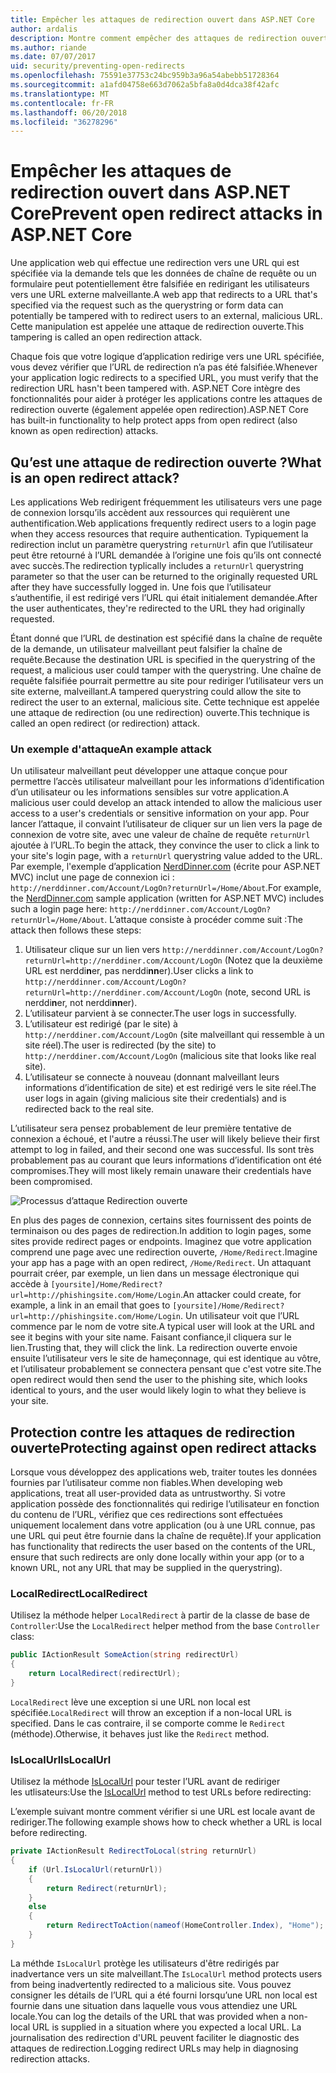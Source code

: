 ```yaml
---
title: Empêcher les attaques de redirection ouvert dans ASP.NET Core
author: ardalis
description: Montre comment empêcher des attaques de redirection ouvert par rapport à une application ASP.NET Core
ms.author: riande
ms.date: 07/07/2017
uid: security/preventing-open-redirects
ms.openlocfilehash: 75591e37753c24bc959b3a96a54abebb51728364
ms.sourcegitcommit: a1afd04758e663d7062a5bfa8a0d4dca38f42afc
ms.translationtype: MT
ms.contentlocale: fr-FR
ms.lasthandoff: 06/20/2018
ms.locfileid: "36278296"
---
```

# <a name="prevent-open-redirect-attacks-in-aspnet-core"></a><span data-ttu-id="670d5-103">Empêcher les attaques de redirection ouvert dans ASP.NET Core</span><span class="sxs-lookup"><span data-stu-id="670d5-103">Prevent open redirect attacks in ASP.NET Core</span></span>

<span data-ttu-id="670d5-104">Une application web qui effectue une redirection vers une URL qui est spécifiée via la demande tels que les données de chaîne de requête ou un formulaire peut potentiellement être falsifiée en redirigant les utilisateurs vers une URL externe malveillante.</span><span class="sxs-lookup"><span data-stu-id="670d5-104">A web app that redirects to a URL that's specified via the request such as the querystring or form data can potentially be tampered with to redirect users to an external, malicious URL.</span></span> <span data-ttu-id="670d5-105">Cette manipulation est appelée une attaque de redirection ouverte.</span><span class="sxs-lookup"><span data-stu-id="670d5-105">This tampering is called an open redirection attack.</span></span>

<span data-ttu-id="670d5-106">Chaque fois que votre logique d’application redirige vers une URL spécifiée, vous devez vérifier que l’URL de redirection n’a pas été falsifiée.</span><span class="sxs-lookup"><span data-stu-id="670d5-106">Whenever your application logic redirects to a specified URL, you must verify that the redirection URL hasn't been tampered with.</span></span> <span data-ttu-id="670d5-107">ASP.NET Core intègre des fonctionnalités pour aider à protéger les applications contre les attaques de redirection ouverte (également appelée open redirection).</span><span class="sxs-lookup"><span data-stu-id="670d5-107">ASP.NET Core has built-in functionality to help protect apps from open redirect (also known as open redirection) attacks.</span></span>

## <a name="what-is-an-open-redirect-attack"></a><span data-ttu-id="670d5-108">Qu’est une attaque de redirection ouverte ?</span><span class="sxs-lookup"><span data-stu-id="670d5-108">What is an open redirect attack?</span></span>

<span data-ttu-id="670d5-109">Les applications Web redirigent fréquemment les utilisateurs vers une page de connexion lorsqu’ils accèdent aux ressources qui requièrent une authentification.</span><span class="sxs-lookup"><span data-stu-id="670d5-109">Web applications frequently redirect users to a login page when they access resources that require authentication.</span></span> <span data-ttu-id="670d5-110">Typiquement la redirection inclut un paramètre querystring `returnUrl` afin que l’utilisateur peut être retourné à l’URL demandée à l’origine une fois qu’ils ont connecté avec succès.</span><span class="sxs-lookup"><span data-stu-id="670d5-110">The redirection typlically includes a `returnUrl` querystring parameter so that the user can be returned to the originally requested URL after they have successfully logged in.</span></span> <span data-ttu-id="670d5-111">Une fois que l’utilisateur s’authentifie, il est redirigé vers l’URL qui était initialement demandée.</span><span class="sxs-lookup"><span data-stu-id="670d5-111">After the user authenticates, they're redirected to the URL they had originally requested.</span></span>

<span data-ttu-id="670d5-112">Étant donné que l’URL de destination est spécifié dans la chaîne de requête de la demande, un utilisateur malveillant peut falsifier la chaîne de requête.</span><span class="sxs-lookup"><span data-stu-id="670d5-112">Because the destination URL is specified in the querystring of the request, a malicious user could tamper with the querystring.</span></span> <span data-ttu-id="670d5-113">Une chaîne de requête falsifiée pourrait permettre au site pour rediriger l’utilisateur vers un site externe, malveillant.</span><span class="sxs-lookup"><span data-stu-id="670d5-113">A tampered querystring could allow the site to redirect the user to an external, malicious site.</span></span> <span data-ttu-id="670d5-114">Cette technique est appelée une attaque de redirection (ou une redirection) ouverte.</span><span class="sxs-lookup"><span data-stu-id="670d5-114">This technique is called an open redirect (or redirection) attack.</span></span>

### <a name="an-example-attack"></a><span data-ttu-id="670d5-115">Un exemple d'attaque</span><span class="sxs-lookup"><span data-stu-id="670d5-115">An example attack</span></span>

<span data-ttu-id="670d5-116">Un utilisateur malveillant peut développer une attaque conçue pour permettre l’accès utilisateur malveillant pour les informations d’identification d’un utilisateur ou les informations sensibles sur votre application.</span><span class="sxs-lookup"><span data-stu-id="670d5-116">A malicious user could develop an attack intended to allow the malicious user access to a user's credentials or sensitive information on your app.</span></span> <span data-ttu-id="670d5-117">Pour lancer l’attaque, il convaint l’utilisateur de cliquer sur un lien vers la page de connexion de votre site, avec une valeur de chaîne de requête `returnUrl` ajoutée à l’URL.</span><span class="sxs-lookup"><span data-stu-id="670d5-117">To begin the attack, they convince the user to click a link to your site's login page, with a `returnUrl` querystring value added to the URL.</span></span> <span data-ttu-id="670d5-118">Par exemple, l'exemple d’application [NerdDinner.com](http://nerddinner.com) (écrite pour ASP.NET MVC) inclut une page de connexion ici : `http://nerddinner.com/Account/LogOn?returnUrl=/Home/About`.</span><span class="sxs-lookup"><span data-stu-id="670d5-118">For example, the [NerdDinner.com](http://nerddinner.com) sample application (written for ASP.NET MVC) includes such a login page here: `http://nerddinner.com/Account/LogOn?returnUrl=/Home/About`.</span></span> <span data-ttu-id="670d5-119">L’attaque consiste à procéder comme suit :</span><span class="sxs-lookup"><span data-stu-id="670d5-119">The attack then follows these steps:</span></span>

1. <span data-ttu-id="670d5-120">Utilisateur clique sur un lien vers `http://nerddinner.com/Account/LogOn?returnUrl=http://nerddiner.com/Account/LogOn` (Notez que la deuxième URL est nerddi**n**er, pas nerddi**nn**er).</span><span class="sxs-lookup"><span data-stu-id="670d5-120">User clicks a link to `http://nerddinner.com/Account/LogOn?returnUrl=http://nerddiner.com/Account/LogOn` (note, second URL is nerddi**n**er, not nerddi**nn**er).</span></span>
2. <span data-ttu-id="670d5-121">L’utilisateur parvient à se connecter.</span><span class="sxs-lookup"><span data-stu-id="670d5-121">The user logs in successfully.</span></span>
3. <span data-ttu-id="670d5-122">L’utilisateur est redirigé (par le site) à `http://nerddiner.com/Account/LogOn` (site malveillant qui ressemble à un site réel).</span><span class="sxs-lookup"><span data-stu-id="670d5-122">The user is redirected (by the site) to `http://nerddiner.com/Account/LogOn` (malicious site that looks like real site).</span></span>
4. <span data-ttu-id="670d5-123">L’utilisateur se connecte à nouveau (donnant malveillant leurs informations d’identification de site) et est redirigé vers le site réel.</span><span class="sxs-lookup"><span data-stu-id="670d5-123">The user logs in again (giving malicious site their credentials) and is redirected back to the real site.</span></span>

<span data-ttu-id="670d5-124">L’utilisateur sera pensez probablement de leur première tentative de connexion a échoué, et l'autre a réussi.</span><span class="sxs-lookup"><span data-stu-id="670d5-124">The user will likely believe their first attempt to log in failed, and their second one was successful.</span></span> <span data-ttu-id="670d5-125">Ils sont  très probablement pas au courant  que leurs informations d’identification ont été compromises.</span><span class="sxs-lookup"><span data-stu-id="670d5-125">They will most likely remain unaware their credentials have been compromised.</span></span>

![Processus d’attaque Redirection ouverte](preventing-open-redirects/_static/open-redirection-attack-process.png)

<span data-ttu-id="670d5-127">En plus des pages de connexion, certains sites fournissent des points de terminaison ou des pages de redirection.</span><span class="sxs-lookup"><span data-stu-id="670d5-127">In addition to login pages, some sites provide redirect pages or endpoints.</span></span> <span data-ttu-id="670d5-128">Imaginez que votre application comprend une page avec une redirection ouverte, `/Home/Redirect`.</span><span class="sxs-lookup"><span data-stu-id="670d5-128">Imagine your app has a page with an open redirect, `/Home/Redirect`.</span></span> <span data-ttu-id="670d5-129">Un attaquant pourrait créer, par exemple, un lien dans un message électronique qui accède à `[yoursite]/Home/Redirect?url=http://phishingsite.com/Home/Login`.</span><span class="sxs-lookup"><span data-stu-id="670d5-129">An attacker could create, for example, a link in an email that goes to `[yoursite]/Home/Redirect?url=http://phishingsite.com/Home/Login`.</span></span> <span data-ttu-id="670d5-130">Un utilisateur voit que l’URL commence par le nom de votre site.</span><span class="sxs-lookup"><span data-stu-id="670d5-130">A typical user will look at the URL and see it begins with your site name.</span></span> <span data-ttu-id="670d5-131">Faisant confiance,il cliquera sur le lien.</span><span class="sxs-lookup"><span data-stu-id="670d5-131">Trusting that, they will click the link.</span></span> <span data-ttu-id="670d5-132">La redirection ouverte envoie ensuite l’utilisateur vers le site de hameçonnage, qui est identique au vôtre, et l’utilisateur probablement se connectera pensant que c'est votre site.</span><span class="sxs-lookup"><span data-stu-id="670d5-132">The open redirect would then send the user to the phishing site, which looks identical to yours, and the user would likely login to what they believe is your site.</span></span>

## <a name="protecting-against-open-redirect-attacks"></a><span data-ttu-id="670d5-133">Protection contre les attaques de redirection ouverte</span><span class="sxs-lookup"><span data-stu-id="670d5-133">Protecting against open redirect attacks</span></span>

<span data-ttu-id="670d5-134">Lorsque vous développez des applications web, traiter toutes les données fournies par l’utilisateur comme non fiables.</span><span class="sxs-lookup"><span data-stu-id="670d5-134">When developing web applications, treat all user-provided data as untrustworthy.</span></span> <span data-ttu-id="670d5-135">Si votre application possède des fonctionnalités qui redirige l’utilisateur en fonction du contenu de l’URL, vérifiez que ces redirections sont effectuées uniquement localement dans votre application (ou à une URL connue, pas une URL qui peut être fournie dans la chaîne de requête).</span><span class="sxs-lookup"><span data-stu-id="670d5-135">If your application has functionality that redirects the user based on the contents of the URL,  ensure that such redirects are only done locally within your app (or to a known URL, not any URL that may be supplied in the querystring).</span></span>

### <a name="localredirect"></a><span data-ttu-id="670d5-136">LocalRedirect</span><span class="sxs-lookup"><span data-stu-id="670d5-136">LocalRedirect</span></span>

<span data-ttu-id="670d5-137">Utilisez la méthode helper `LocalRedirect` à partir de la classe de base de `Controller`:</span><span class="sxs-lookup"><span data-stu-id="670d5-137">Use the `LocalRedirect` helper method from the base `Controller` class:</span></span>

```csharp
public IActionResult SomeAction(string redirectUrl)
{
    return LocalRedirect(redirectUrl);
}
```

<span data-ttu-id="670d5-138">`LocalRedirect` lève une exception si une URL non local est spécifiée.</span><span class="sxs-lookup"><span data-stu-id="670d5-138">`LocalRedirect` will throw an exception if a non-local URL is specified.</span></span> <span data-ttu-id="670d5-139">Dans le cas contraire, il se comporte comme le `Redirect` (méthode).</span><span class="sxs-lookup"><span data-stu-id="670d5-139">Otherwise, it behaves just like the `Redirect` method.</span></span>

### <a name="islocalurl"></a><span data-ttu-id="670d5-140">IsLocalUrl</span><span class="sxs-lookup"><span data-stu-id="670d5-140">IsLocalUrl</span></span>

<span data-ttu-id="670d5-141">Utilisez la méthode [IsLocalUrl](/dotnet/api/Microsoft.AspNetCore.Mvc.IUrlHelper?view=aspnetcore-2.0#Microsoft_AspNetCore_Mvc_IUrlHelper_IsLocalUrl_System_String_) pour tester l’URL avant de rediriger les utlisateurs:</span><span class="sxs-lookup"><span data-stu-id="670d5-141">Use the [IsLocalUrl](/dotnet/api/Microsoft.AspNetCore.Mvc.IUrlHelper?view=aspnetcore-2.0#Microsoft_AspNetCore_Mvc_IUrlHelper_IsLocalUrl_System_String_) method to test URLs before redirecting:</span></span>

<span data-ttu-id="670d5-142">L’exemple suivant montre comment vérifier si une URL est locale avant de rediriger.</span><span class="sxs-lookup"><span data-stu-id="670d5-142">The following example shows how to check whether a URL is local before redirecting.</span></span>

```csharp
private IActionResult RedirectToLocal(string returnUrl)
{
    if (Url.IsLocalUrl(returnUrl))
    {
        return Redirect(returnUrl);
    }
    else
    {
        return RedirectToAction(nameof(HomeController.Index), "Home");
    }
}
```

<span data-ttu-id="670d5-143">La méthde `IsLocalUrl` protège les utilisateurs d'être redirigés par inadvertance vers un site malveillant.</span><span class="sxs-lookup"><span data-stu-id="670d5-143">The `IsLocalUrl` method protects users from being inadvertently redirected to a malicious site.</span></span> <span data-ttu-id="670d5-144">Vous pouvez consigner les détails de l’URL qui a été fourni lorsqu’une URL non local est fournie dans une situation dans laquelle vous vous attendiez une URL locale.</span><span class="sxs-lookup"><span data-stu-id="670d5-144">You can log the details of the URL that was provided when a non-local URL is supplied in a situation where you expected a local URL.</span></span> <span data-ttu-id="670d5-145">La journalisation des redirection d'URL peuvent faciliter le diagnostic des attaques de redirection.</span><span class="sxs-lookup"><span data-stu-id="670d5-145">Logging redirect URLs may help in diagnosing redirection attacks.</span></span>
